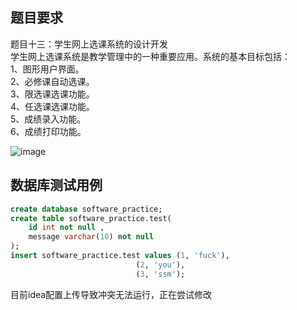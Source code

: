 ## 题目要求
题目十三：学生网上选课系统的设计开发  
学生网上选课系统是教学管理中的一种重要应用。系统的基本目标包括：  
1、图形用户界面。  
2、必修课自动选课。  
3、限选课选课功能。  
4、任选课选课功能。  
5、成绩录入功能。  
6、成绩打印功能。  


![image](https://user-images.githubusercontent.com/77131638/147187242-2e7423c8-4f1a-47d7-b399-b8465588fa9d.png)

## 数据库测试用例
```sql
create database software_practice;
create table software_practice.test(
    id int not null ,
    message varchar(10) not null
);
insert software_practice.test values (1, 'fuck'),
                            (2, 'you'),
                            (3, 'ssm');
```


目前idea配置上传导致冲突无法运行，正在尝试修改
